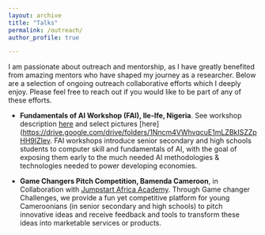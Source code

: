 ```yaml
---
layout: archive
title: "Talks"
permalink: /outreach/
author_profile: true

---
```

I am passionate about outreach and mentorship, as I have greatly benefited from amazing mentors who have shaped my journey as a researcher. Below are a selection of ongoing outreach collaborative efforts which I deeply enjoy. Please feel free to reach out if you would like to be part of any of these efforts.

* **Fundamentals of AI Workshop (FAI), Ile-Ife, Nigeria**. See workshop description [here](https://iretiayo.github.io/FAI_2020/) and select pictures [here](https://drive.google.com/drive/folders/1Nncm4VWhvqcuE1mLZBkISZZpHH9IZIev.
FAI workshops introduce senior secondary and high schools students to computer skill and fundamentals of AI, with the goal of exposing them early to
the much needed AI methodologies & technologies needed to power developing economies.

* **Game Changers Pitch Competition, Bamenda Cameroon**, in Collaboration with [Jumpstart Africa Academy](https://jumpstartacademyafrica.org/our-programs/). 
Through Game changer Challenges, we provide a fun yet competitive platform for young Cameroonians (in senior secondary and high schools) to pitch innovative ideas and receive feedback and tools 
to transform these ideas into marketable services or products.

